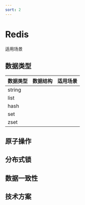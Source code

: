 ```yaml
---
sort: 2
---
```


# Redis
适用场景

## 数据类型

| 数据类型          | 数据结构          | 适用场景 |
| --------------- | -------------- | ---- |
| string |        |  |
| list          |      |  |
| hash          |      |  |
| set    |  |  |
| zset    |  |  |

## 原子操作

## 分布式锁

## 数据一致性

## 技术方案